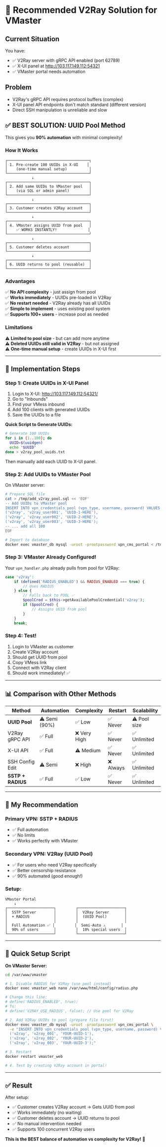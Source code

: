 # 🎯 Recommended V2Ray Solution for VMaster

## Current Situation

You have:
- ✅ V2Ray server with gRPC API enabled (port 62789)
- ✅ X-UI panel at http://103.117.149.112:54321
- ✅ VMaster portal needs automation

## Problem

- V2Ray's gRPC API requires protocol buffers (complex)
- X-UI panel API endpoints don't match standard (different version)
- Direct SSH manipulation is unreliable and slow

## ✅ **BEST SOLUTION: UUID Pool Method**

This gives you **90% automation** with minimal complexity!

### How It Works

```
┌─────────────────────────────────────┐
│ 1. Pre-create 100 UUIDs in X-UI    │
│    (one-time manual setup)          │
└─────────────────────────────────────┘
            ↓
┌─────────────────────────────────────┐
│ 2. Add same UUIDs to VMaster pool   │
│    (via SQL or admin panel)         │
└─────────────────────────────────────┘
            ↓
┌─────────────────────────────────────┐
│ 3. Customer creates V2Ray account   │
└─────────────────────────────────────┘
            ↓
┌─────────────────────────────────────┐
│ 4. VMaster assigns UUID from pool   │
│    ✅ WORKS INSTANTLY!              │
└─────────────────────────────────────┘
            ↓
┌─────────────────────────────────────┐
│ 5. Customer deletes account         │
└─────────────────────────────────────┘
            ↓
┌─────────────────────────────────────┐
│ 6. UUID returns to pool (reusable)  │
└─────────────────────────────────────┘
```

### Advantages

✅ **No API complexity** - just assign from pool  
✅ **Works immediately** - UUIDs pre-loaded in V2Ray  
✅ **No restart needed** - V2Ray already has all UUIDs  
✅ **Simple to implement** - uses existing pool system  
✅ **Supports 100+ users** - increase pool as needed  

### Limitations

⚠️ **Limited to pool size** - but can add more anytime  
⚠️ **Deleted UUIDs still valid in V2Ray** - but not assigned  
⚠️ **One-time manual setup** - create UUIDs in X-UI first  

---

## 🚀 Implementation Steps

### Step 1: Create UUIDs in X-UI Panel

1. Login to X-UI: http://103.117.149.112:54321/
2. Go to "Inbounds"
3. Find your VMess inbound
4. Add 100 clients with generated UUIDs
5. Save the UUIDs to a file

**Quick Script to Generate UUIDs:**

```bash
# Generate 100 UUIDs
for i in {1..100}; do
  UUID=$(uuidgen)
  echo "$UUID"
done > v2ray_pool_uuids.txt
```

Then manually add each UUID to X-UI panel.

### Step 2: Add UUIDs to VMaster Pool

On VMaster server:

```bash
# Prepare SQL file
cat > /tmp/add_v2ray_pool.sql << 'EOF'
-- Add UUIDs to VMaster pool
INSERT INTO vpn_credentials_pool (vpn_type, username, password) VALUES
('v2ray', 'v2ray_user001', 'UUID-1-HERE'),
('v2ray', 'v2ray_user002', 'UUID-2-HERE'),
('v2ray', 'v2ray_user003', 'UUID-3-HERE');
-- ... add all 100
EOF

# Import to database
docker exec vmaster_db mysql -uroot -prootpassword vpn_cms_portal < /tmp/add_v2ray_pool.sql
```

### Step 3: VMaster Already Configured!

Your `vpn_handler.php` already pulls from pool for V2Ray:

```php
case 'v2ray':
    if (defined('RADIUS_ENABLED') && RADIUS_ENABLED === true) {
        // Uses RADIUS
    } else {
        // Falls back to POOL ✅
        $poolCred = $this->getAvailablePoolCredential('v2ray');
        if ($poolCred) {
            // Assigns UUID from pool
        }
    }
    break;
```

### Step 4: Test!

1. Login to VMaster as customer
2. Create V2Ray account
3. Should get UUID from pool
4. Copy VMess link
5. Connect with V2Ray client
6. Should work immediately! ✅

---

## 📊 Comparison with Other Methods

| Method | Automation | Complexity | Restart | Scalability |
|--------|-----------|------------|---------|-------------|
| **UUID Pool** | ⚠️ Semi (90%) | ✅ Low | ✅ Never | ⚠️ Pool size |
| V2Ray gRPC API | ✅ Full | ❌ Very High | ✅ Never | ✅ Unlimited |
| X-UI API | ✅ Full | ⚠️ Medium | ✅ Never | ✅ Unlimited |
| SSH Config Edit | ⚠️ Semi | ❌ High | ❌ Always | ✅ Unlimited |
| **SSTP + RADIUS** | ✅ Full | ✅ Low | ✅ Never | ✅ Unlimited |

---

## 🎯 My Recommendation

### Primary VPN: SSTP + RADIUS
- ✅ Full automation
- ✅ No limits
- ✅ Works perfectly with VMaster

### Secondary VPN: V2Ray (UUID Pool)
- ✅ For users who need V2Ray specifically
- ✅ Better censorship resistance
- ✅ 90% automated (good enough!)

### Setup:

```
VMaster Portal
    ↓
┌─────────────────────┐         ┌─────────────────────┐
│  SSTP Server        │         │  V2Ray Server       │
│  + RADIUS           │         │  (UUID Pool)        │
│                     │         │                     │
│  Full Automation ✅ │         │  Semi-Auto ⚠️       │
│  90% of users       │         │  10% special users  │
└─────────────────────┘         └─────────────────────┘
```

---

## 🔧 Quick Setup Script

**On VMaster Server:**

```bash
cd /var/www/vmaster

# 1. Disable RADIUS for V2Ray (use pool instead)
docker exec vmaster_web nano /var/www/html/config/radius.php

# Change this line:
# define('RADIUS_ENABLED', true);
# To:
# define('V2RAY_USE_RADIUS', false); // Use pool for V2Ray

# 2. Add V2Ray UUIDs to pool (prepare file first)
docker exec vmaster_db mysql -uroot -prootpassword vpn_cms_portal \
  -e "INSERT INTO vpn_credentials_pool (vpn_type, username, password) VALUES 
  ('v2ray', 'v2ray_001', 'YOUR-UUID-1'),
  ('v2ray', 'v2ray_002', 'YOUR-UUID-2'),
  ('v2ray', 'v2ray_003', 'YOUR-UUID-3');"

# 3. Restart
docker restart vmaster_web

# 4. Test by creating V2Ray account in portal!
```

---

## ✅ Result

After setup:
- ✅ Customer creates V2Ray account → Gets UUID from pool
- ✅ Works immediately (no waiting)
- ✅ Customer deletes account → UUID returns to pool
- ✅ No manual intervention needed
- ✅ Supports 100 concurrent V2Ray users

**This is the BEST balance of automation vs complexity for V2Ray!** 🚀

